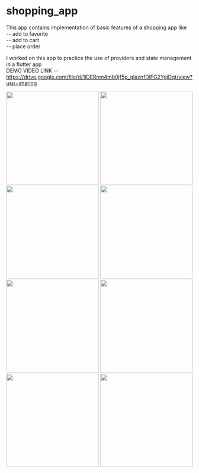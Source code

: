 # shopping_app
This app contains implementation of basic features of a shopping app like<br>
-- add to favorite<br>
-- add to cart<br>
-- place order<br>

I worked on this app to practice the use of providers and state management in a flutter app<br>
DEMO VIDEO LINK -- https://drive.google.com/file/d/1iDERnm4mb0jf5p_qIaznfDlFG2YgjDqt/view?usp=sharing


<img src="https://user-images.githubusercontent.com/89311783/210129427-487a3a2a-823b-493e-a814-96264819642e.jpg" width=250>     <img src="https://user-images.githubusercontent.com/89311783/210129439-5885a9f8-0ecc-4431-9ad5-cf0c0e98b566.jpg" width=250>     <img src="https://user-images.githubusercontent.com/89311783/210129450-a3f251b1-d8bb-4a46-94f5-aabb12ab6f58.jpg" width=250>     <img src="https://user-images.githubusercontent.com/89311783/210129459-da126ac9-7101-4420-8a7c-097e75831c45.jpg" width=250>     <img src="https://user-images.githubusercontent.com/89311783/210129464-78bb9d54-6cce-4277-88ae-d35ba034c24b.jpg" width=250>     <img src="https://user-images.githubusercontent.com/89311783/210129470-0a0b9dfd-c12c-47c5-978e-b8253f178ff4.jpg" width=250>     <img src="https://user-images.githubusercontent.com/89311783/210129472-6152240b-4361-48cd-b930-a07fd61a6801.jpg" width=250>     <img src="https://user-images.githubusercontent.com/89311783/210129476-13b6c4bb-62cc-4834-9723-e3f22a64139e.jpg" width=250> 





